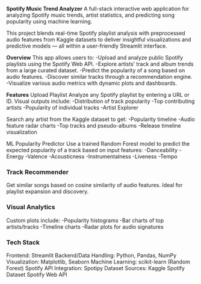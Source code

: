 **Spotify Music Trend Analyzer**
A full-stack interactive web application for analyzing Spotify music trends, artist statistics, and predicting song popularity using machine learning.

This project blends real-time Spotify playlist analysis with preprocessed audio features from Kaggle datasets to deliver insightful visualizations and predictive models — all within a user-friendly Streamlit interface.

**Overview**
This app allows users to:
-Upload and analyze public Spotify playlists using the Spotify Web API.
-Explore artists’ track and album trends from a large curated dataset.
-Predict the popularity of a song based on audio features.
-Discover similar tracks through a recommendation engine.
-Visualize various audio metrics with dynamic plots and dashboards.

**Features**
Upload Playlist
Analyze any Spotify playlist by entering a URL or ID.
Visual outputs include:
-Distribution of track popularity
-Top contributing artists
-Popularity of individual tracks
-Artist Explorer

Search any artist from the Kaggle dataset to get:
-Popularity timeline
-Audio feature radar charts
-Top tracks and pseudo-albums
-Release timeline visualization

ML Popularity Predictor
Use a trained Random Forest model to predict the expected popularity of a track based on input features:
-Danceability
-Energy
-Valence
-Acousticness
-Instrumentalness
-Liveness
-Tempo

### Track Recommender
Get similar songs based on cosine similarity of audio features. Ideal for playlist expansion and discovery.

### Visual Analytics
Custom plots include:
-Popularity histograms
-Bar charts of top artists/tracks
-Timeline charts
-Radar plots for audio signatures

### Tech Stack
Frontend: Streamlit
Backend/Data Handling: Python, Pandas, NumPy
Visualization: Matplotlib, Seaborn
Machine Learning: scikit-learn (Random Forest)
Spotify API Integration: Spotipy
Dataset Sources:
Kaggle Spotify Dataset
Spotify Web API

